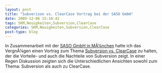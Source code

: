 ```yaml
---
layout: post
title: "Subverison vs. ClearCase Vortrag bei der SASO GmbH"
date: 2009-12-06 15:10:42
tags: SKM,Neuigkeiten,Subversion,ClearCase
categories: SKM,Neuigkeiten,Subversion,ClearCase
post-type: blog
---
```

In Zusammenarbeit mit der <a href="http://www.saso.de/"  title="SASO, Software &amp; Consulting GmbH">SASO GmbH in MÃ¼nchen</a> hatte ich das VergnÃ¼gen einen Vortrag zum Thema <a href="/uploads/SVNVCCC.pdf" title="SVNVCCC.pdf" target="_blank">Subversion vs. ClearCase</a> zu halten, der die Vorteile- und auch die Nachteile von Subversion zeigt. In einer Regen Diskussion zeigten sich die Unterschiedlichen Ansichten sowohl zum Thema: Subversion als auch zu ClearCase.